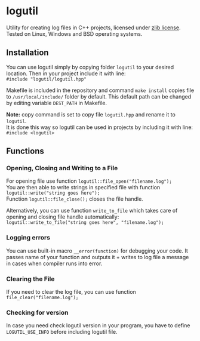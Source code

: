 # logutil

Utility for creating log files in C++ projects, licensed under [zlib license](LICENSE). Tested on Linux, Windows and BSD operating systems.

## Installation

You can use logutil simply by copying folder ```logutil``` to your desired location. Then in your project include it with line:</br>
```#include "logutil/logutil.hpp"```

Makefile is included in the repository and command ```make install``` copies file to ```/usr/local/include/``` folder by default. This default path can be changed by editing variable ```DEST_PATH``` in Makefile.

**Note:** copy command is set to copy file ```logutil.hpp``` and rename it to ```logutil```.</br>It is done this way so logutil can be used in projects by including it with line: ```#include <logutil>```

## Functions

### Opening, Closing and Writing to a File

For opening file use function ```logutil::file_open("filename.log");```</br>
You are then able to write strings in specified file with function ```logutil::write("string goes here");```</br>
Function ```logutil::file_close();``` closes the file handle.

Alternatively, you can use function ```write_to_file``` which takes care of opening and closing file handle automatically:</br>
```logutil::write_to_file("string goes here", "filename.log");```

### Logging errors

You can use built-in macro ```__error(function)``` for debugging your code. It passes name of your function and outputs it + writes to log file a message in cases when compiler runs into error.

### Clearing the File

If you need to clear the log file, you can use function ```file_clear("filename.log");```

### Checking for version

In case you need check logutil version in your program, you have to define ```LOGUTIL_USE_INFO``` before including logutil file. 
